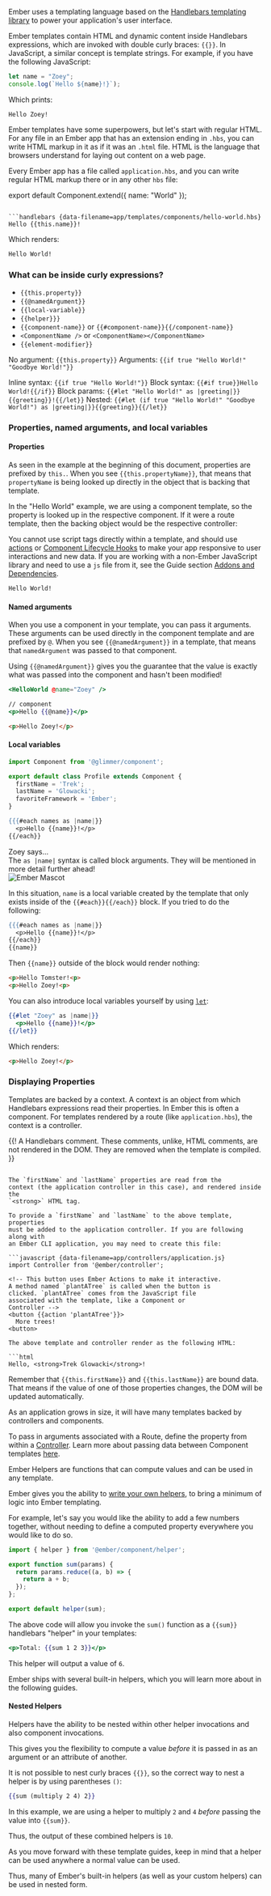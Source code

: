 Ember uses a templating language based on the [Handlebars templating library](http://www.handlebarsjs.com) to power your application's user interface.

Ember templates contain HTML and dynamic content inside Handlebars expressions, which are invoked with double curly braces: `{{}}`.
In JavaScript, a similar concept is template strings. For example, if you have the following JavaScript:

```javascript
let name = "Zoey";
console.log(`Hello ${name}!}`);
```

Which prints:

```text
Hello Zoey!
```

Ember templates have some superpowers, but let's start with regular HTML.
For any file in an Ember app that has an extension ending in `.hbs`, you can write HTML markup in it as if it was an `.html` file.
HTML is the language that browsers understand for laying out content on a web page.

Every Ember app has a file called `application.hbs`, and you can write regular HTML markup there or in any other `hbs` file:

export default Component.extend({
  name: "World"
});
```

```handlebars {data-filename=app/templates/components/hello-world.hbs}
Hello {{this.name}}!
```

Which renders:

```html
Hello World!
```

### What can be inside curly expressions?

* `{{this.property}}`
* `{{@namedArgument}}`
* `{{local-variable}}`
* `{{helper}}}`
* `{{component-name}}` or `{{#component-name}}{{/component-name}}`
* `<ComponentName />` or `<ComponentName></ComponentName>`
* `{{element-modifier}}`

No argument: `{{this.property}}`
Arguments: `{{if true "Hello World!" "Goodbye World!"}}`

Inline syntax: `{{if true "Hello World!"}}`
Block syntax: `{{#if true}}Hello World!{{/if}}`
Block params: `{{#let "Hello World!" as |greeting|}}{{greeting}}!{{/let}}`
Nested: `{{#let (if true "Hello World!" "Goodbye World!") as |greeting|}}{{greeting}}{{/let}}`

### Properties, named arguments, and local variables

#### Properties

As seen in the example at the beginning of this document, properties are prefixed by `this.`.
When you see `{{this.propertyName}}`,
that means that `propertyName` is being looked up directly in the object that is backing that template.

In the "Hello World" example, we are using a component template,
so the property is looked up in the respective component.
If it were a route template, then the backing object would be the respective controller:

You cannot use script tags directly within a template, and should use [actions](../actions/) or [Component Lifecycle Hooks](../../components/glimmer-components-dom/) to make your app responsive to user interactions and new data.
If you are working with a non-Ember JavaScript library and need to use a `js` file from it, see the Guide section [Addons and Dependencies](../../addons-and-dependencies/managing-dependencies/).

```html
Hello World!
```

#### Named arguments

When you use a component in your template, you can pass it arguments.
These arguments can be used directly in the component template and are prefixed by `@`.
When you see `{{@namedArgument}}` in a template,
that means that `namedArgument` was passed to that component.

Using <code>{{@namedArgument}}</code> gives you the guarantee that the value is exactly what was passed into the component and hasn't been modified!

```handlebars
<HelloWorld @name="Zoey" />
```

```handlebars
// component
<p>Hello {{@name}}</p>
```

```html
<p>Hello Zoey!</p>
```


#### Local variables

```javascript {data-filename=app/components/my-component.js}
import Component from '@glimmer/component';

export default class Profile extends Component {
  firstName = 'Trek';
  lastName = 'Glowacki';
  favoriteFramework = 'Ember';
}
```

```handlebars
{{{#each names as |name|}}
  <p>Hello {{name}}!</p>
{{/each}}
```

<div class="cta">
  <div class="cta-note">
    <div class="cta-note-body">
      <div class="cta-note-heading">Zoey says...</div>
      <div class="cta-note-message">
        The <code>as |name|</code> syntax is called block arguments. They will be mentioned in more detail further ahead!
      </div>
    </div>
    <img src="/images/mascots/zoey.png" role="presentation" alt="Ember Mascot">
  </div>
</div>

In this situation, `name` is a local variable created by the template that only exists inside of the `{{#each}}{{/each}}` block.
If you tried to do the following:

```handlebars
{{{#each names as |name|}}
  <p>Hello {{name}}!</p>
{{/each}}
{{name}}
```

Then `{{name}}` outside of the block would render nothing:

```html
<p>Hello Tomster!<p>
<p>Hello Zoey!<p>
```

You can also introduce local variables yourself by using [`let`](https://emberjs.com/api/ember/3.7/classes/Ember.Templates.helpers/methods/let?anchor=let):

```handlebars
{{#let "Zoey" as |name|}}
  <p>Hello {{name}}!</p>
{{/let}}
```

Which renders:

```html
<p>Hello Zoey!</p>
```


### Displaying Properties

Templates are backed by a context. A context is an object from which
Handlebars expressions read their properties. In Ember this is often a component. For templates rendered by a route (like `application.hbs`), the context is a controller.

{{! A Handlebars comment. These comments, unlike, HTML
    comments, are not rendered in the DOM. They are
    removed when the template is compiled. }}
```

The `firstName` and `lastName` properties are read from the
context (the application controller in this case), and rendered inside the
`<strong>` HTML tag.

To provide a `firstName` and `lastName` to the above template, properties
must be added to the application controller. If you are following along with
an Ember CLI application, you may need to create this file:

```javascript {data-filename=app/controllers/application.js}
import Controller from '@ember/controller';

<!-- This button uses Ember Actions to make it interactive.
A method named `plantATree` is called when the button is
clicked. `plantATree` comes from the JavaScript file
associated with the template, like a Component or
Controller -->
<button {{action 'plantATree'}}>
  More trees!
<button>

The above template and controller render as the following HTML:

```html
Hello, <strong>Trek Glowacki</strong>!
```

Remember that `{{this.firstName}}` and `{{this.lastName}}` are bound data. That means
if the value of one of those properties changes, the DOM will be updated
automatically.

As an application grows in size, it will have many templates backed by
controllers and components.

To pass in arguments associated with a Route, define the property from within a [Controller](../../controllers/). Learn more about passing data between Component templates [here](../../components/arguments-and-attributes/).

Ember Helpers are functions that can compute values and can be used in any template.

Ember gives you the ability to [write your own helpers](../writing-helpers/), to bring a minimum of logic into Ember templating.

For example, let's say you would like the ability to add a few numbers together, without needing to define a computed property everywhere you would like to do so.

```javascript {data-filename=app/helpers/sum.js}
import { helper } from '@ember/component/helper';

export function sum(params) {
  return params.reduce((a, b) => {
    return a + b;
  });
};

export default helper(sum);
```

The above code will allow you invoke the `sum()` function as a `{{sum}}` handlebars "helper" in your templates:

```handlebars {data-filename=app/templates/application.hbs}
<p>Total: {{sum 1 2 3}}</p>
```

This helper will output a value of `6`.

Ember ships with several built-in helpers, which you will learn more about in the following guides.

#### Nested Helpers

Helpers have the ability to be nested within other helper invocations and also component invocations.

This gives you the flexibility to compute a value _before_ it is passed in as an argument or an attribute of another.

It is not possible to nest curly braces `{{}}`, so the correct way to nest a helper is by using parentheses `()`:

```handlebars {data-filename=app/templates/application.hbs}
{{sum (multiply 2 4) 2}}
```

In this example, we are using a helper to multiply `2` and `4` _before_ passing the value into `{{sum}}`.

Thus, the output of these combined helpers is `10`.

As you move forward with these template guides, keep in mind that a helper can be used anywhere a normal value can be used.

Thus, many of Ember's built-in helpers (as well as your custom helpers) can be used in nested form.
